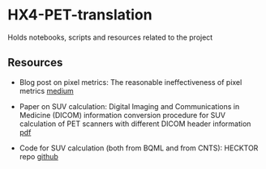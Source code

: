 # HX4-PET-translation
Holds notebooks, scripts and resources related to the project

## Resources

- Blog post on pixel metrics: The reasonable ineffectiveness of pixel metrics [medium](https://medium.com/@olegrybkin_20684/the-reasonable-ineffectiveness-of-mse-pixel-loss-for-future-prediction-and-what-to-do-about-it-4dca8152355d)

- Paper on SUV calculation: Digital Imaging and Communications in Medicine (DICOM) information conversion procedure for SUV calculation of PET scanners with different DICOM header information [pdf](https://www.sciencedirect.com/science/article/pii/S1120179717301795)

- Code for SUV calculation (both from BQML and from CNTS): HECKTOR repo [github](https://github.com/cnmy-ro/hecktor/blob/master/src/data/dicom_conversion.py)